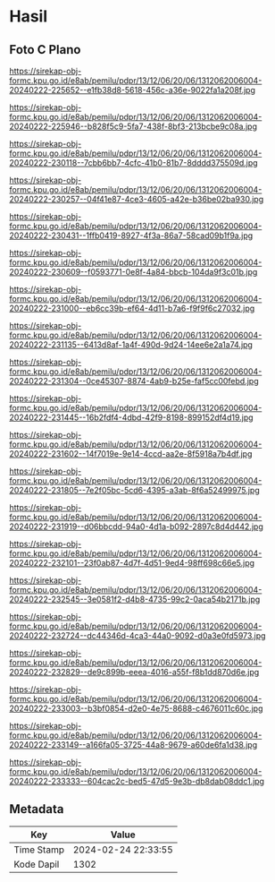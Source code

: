 # Hasil

## Foto C Plano

https://sirekap-obj-formc.kpu.go.id/e8ab/pemilu/pdpr/13/12/06/20/06/1312062006004-20240222-225652--e1fb38d8-5618-456c-a36e-9022fa1a208f.jpg

https://sirekap-obj-formc.kpu.go.id/e8ab/pemilu/pdpr/13/12/06/20/06/1312062006004-20240222-225946--b828f5c9-5fa7-438f-8bf3-213bcbe9c08a.jpg

https://sirekap-obj-formc.kpu.go.id/e8ab/pemilu/pdpr/13/12/06/20/06/1312062006004-20240222-230118--7cbb6bb7-4cfc-41b0-81b7-8dddd375509d.jpg

https://sirekap-obj-formc.kpu.go.id/e8ab/pemilu/pdpr/13/12/06/20/06/1312062006004-20240222-230257--04f41e87-4ce3-4605-a42e-b36be02ba930.jpg

https://sirekap-obj-formc.kpu.go.id/e8ab/pemilu/pdpr/13/12/06/20/06/1312062006004-20240222-230431--1ffb0419-8927-4f3a-86a7-58cad09b1f9a.jpg

https://sirekap-obj-formc.kpu.go.id/e8ab/pemilu/pdpr/13/12/06/20/06/1312062006004-20240222-230609--f0593771-0e8f-4a84-bbcb-104da9f3c01b.jpg

https://sirekap-obj-formc.kpu.go.id/e8ab/pemilu/pdpr/13/12/06/20/06/1312062006004-20240222-231000--eb6cc39b-ef64-4d11-b7a6-f9f9f6c27032.jpg

https://sirekap-obj-formc.kpu.go.id/e8ab/pemilu/pdpr/13/12/06/20/06/1312062006004-20240222-231135--6413d8af-1a4f-490d-9d24-14ee6e2a1a74.jpg

https://sirekap-obj-formc.kpu.go.id/e8ab/pemilu/pdpr/13/12/06/20/06/1312062006004-20240222-231304--0ce45307-8874-4ab9-b25e-faf5cc00febd.jpg

https://sirekap-obj-formc.kpu.go.id/e8ab/pemilu/pdpr/13/12/06/20/06/1312062006004-20240222-231445--16b2fdf4-4dbd-42f9-8198-899152df4d19.jpg

https://sirekap-obj-formc.kpu.go.id/e8ab/pemilu/pdpr/13/12/06/20/06/1312062006004-20240222-231602--14f7019e-9e14-4ccd-aa2e-8f5918a7b4df.jpg

https://sirekap-obj-formc.kpu.go.id/e8ab/pemilu/pdpr/13/12/06/20/06/1312062006004-20240222-231805--7e2f05bc-5cd6-4395-a3ab-8f6a52499975.jpg

https://sirekap-obj-formc.kpu.go.id/e8ab/pemilu/pdpr/13/12/06/20/06/1312062006004-20240222-231919--d06bbcdd-94a0-4d1a-b092-2897c8d4d442.jpg

https://sirekap-obj-formc.kpu.go.id/e8ab/pemilu/pdpr/13/12/06/20/06/1312062006004-20240222-232101--23f0ab87-4d7f-4d51-9ed4-98ff698c66e5.jpg

https://sirekap-obj-formc.kpu.go.id/e8ab/pemilu/pdpr/13/12/06/20/06/1312062006004-20240222-232545--3e0581f2-d4b8-4735-99c2-0aca54b2171b.jpg

https://sirekap-obj-formc.kpu.go.id/e8ab/pemilu/pdpr/13/12/06/20/06/1312062006004-20240222-232724--dc44346d-4ca3-44a0-9092-d0a3e0fd5973.jpg

https://sirekap-obj-formc.kpu.go.id/e8ab/pemilu/pdpr/13/12/06/20/06/1312062006004-20240222-232829--de9c899b-eeea-4016-a55f-f8b1dd870d6e.jpg

https://sirekap-obj-formc.kpu.go.id/e8ab/pemilu/pdpr/13/12/06/20/06/1312062006004-20240222-233003--b3bf0854-d2e0-4e75-8688-c4676011c60c.jpg

https://sirekap-obj-formc.kpu.go.id/e8ab/pemilu/pdpr/13/12/06/20/06/1312062006004-20240222-233149--a166fa05-3725-44a8-9679-a60de6fa1d38.jpg

https://sirekap-obj-formc.kpu.go.id/e8ab/pemilu/pdpr/13/12/06/20/06/1312062006004-20240222-233333--604cac2c-bed5-47d5-9e3b-db8dab08ddc1.jpg


## Metadata

| Key        | Value               |
| ---------- | ------------------- |
| Time Stamp | 2024-02-24 22:33:55 |
| Kode Dapil | 1302                |



